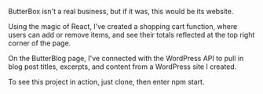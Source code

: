ButterBox isn't a real business, but if it was, this would be its website.

Using the magic of React, I've created a shopping cart function, where users can
add or remove items, and see their totals reflected at the top right corner of the
page.

On the ButterBlog page, I've connected with the WordPress API to pull in blog post
titles, excerpts, and content from a WordPress site I created.

To see this project in action, just clone, then enter npm start. 
